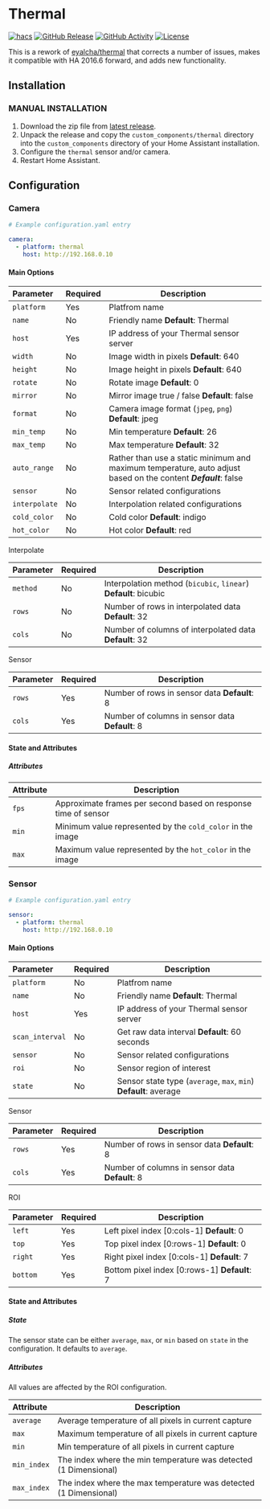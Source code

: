 # Thermal

[![hacs][hacsbadge]][hacs]
[![GitHub Release][releases-shield]][releases]
[![GitHub Activity][commits-shield]][commits]
[![License][license-shield]](LICENSE)

This is a rework of [eyalcha/thermal](https://github.com/eyalcha/thermal) that corrects a number of issues, makes it compatible with HA 2016.6 forward, and adds new functionality.

## Installation

### MANUAL INSTALLATION

1. Download the zip file from
   [latest release](https://github.com/TheRealWaldo/thermal/releases/latest).
2. Unpack the release and copy the `custom_components/thermal` directory
   into the `custom_components` directory of your Home Assistant
   installation.
3. Configure the `thermal` sensor and/or camera.
4. Restart Home Assistant.

## Configuration

### Camera

```yaml
# Example configuration.yaml entry

camera:
  - platform: thermal
    host: http://192.168.0.10
```

#### Main Options

|Parameter |Required|Description
|:---|---|---
| `platform` | Yes | Platfrom name
| `name` | No | Friendly name **Default**: Thermal
| `host` | Yes | IP address of your Thermal sensor server
| `width` | No | Image width in pixels **Default**: 640
| `height` | No | Image height in pixels **Default**: 640
| `rotate` | No | Rotate image **Default**: 0
| `mirror` | No | Mirror image true / false **Default**: false
| `format` | No | Camera image format (`jpeg`, `png`) **Default**: jpeg
| `min_temp` | No | Min temperature **Default**: 26
| `max_temp` | No | Max temperature **Default**: 32
| `auto_range` | No | Rather than use a static minimum and maximum temperature, auto adjust based on the content ***Default***: false
| `sensor` | No | Sensor related configurations
| `interpolate` | No | Interpolation related configurations
| `cold_color` | No | Cold color **Default**: indigo
| `hot_color` | No | Hot color **Default**: red

Interpolate

|Parameter |Required|Description
|:---|---|---
| `method` | No | Interpolation method (`bicubic`, `linear`) **Default**: bicubic
| `rows` | No | Number of rows in interpolated data **Default**: 32
| `cols` | No | Number of columns of interpolated data **Default**: 32

Sensor

|Parameter |Required|Description
|:---|---|---
| `rows` | Yes | Number of rows in sensor data **Default**: 8
| `cols` | Yes | Number of columns in sensor data **Default**: 8

#### State and Attributes

##### Attributes

|Attribute |Description
|:---|---
| `fps` | Approximate frames per second based on response time of sensor
| `min` | Minimum value represented by the `cold_color` in the image
| `max` | Maximum value represented by the `hot_color` in the image

### Sensor

```yaml
# Example configuration.yaml entry

sensor:
  - platform: thermal
    host: http://192.168.0.10
```

#### Main Options

|Parameter |Required|Description
|:---|---|---
| `platform` | No | Platfrom name
| `name` | No | Friendly name **Default**: Thermal
| `host` | Yes | IP address of your Thermal sensor server
| `scan_interval` | No | Get raw data interval **Default**: 60 seconds
| `sensor` | No | Sensor related configurations
| `roi` | No | Sensor region of interest
| `state` | No | Sensor state type (`average`, `max`, `min`) **Default**: average

Sensor

|Parameter |Required|Description
|:---|---|---
| `rows` | Yes | Number of rows in sensor data **Default**: 8
| `cols` | Yes | Number of columns in sensor data **Default**: 8

ROI

|Parameter |Required|Description
|:---|---|---
| `left` | Yes | Left pixel index [0:cols-1] **Default**: 0
| `top` | Yes | Top pixel index [0:rows-1] **Default**: 0
| `right` | Yes | Right pixel index [0:cols-1] **Default**: 7
| `bottom` | Yes | Bottom pixel index [0:rows-1] **Default**: 7

#### State and Attributes

##### State

The sensor state can be either `average`, `max`, or `min` based on `state` in the configuration.  It defaults to `average`.

##### Attributes

All values are affected by the ROI configuration.

|Attribute |Description
|:---|---
| `average` | Average temperature of all pixels in current capture
| `max` | Maximum temperature of all pixels in current capture
| `min` | Min temperature of all pixels in current capture
| `min_index` | The index where the min temperature was detected (1 Dimensional)
| `max_index` | The index where the max temperature was detected (1 Dimensional)

[commits]: https://github.com/TheRealWaldo/thermal/commits/main
[commits-shield]: https://img.shields.io/github/commit-activity/m/therealwaldo/thermal?style=for-the-badge
[license-shield]: https://img.shields.io/github/license/therealwaldo/thermal.svg?style=for-the-badge
[hacs]: https://github.com/custom-components/hacs
[hacsbadge]: https://img.shields.io/badge/HACS-Custom-orange.svg?style=for-the-badge
[releases-shield]: https://img.shields.io/github/v/release/therealwaldo/thermal?include_prereleases&style=for-the-badge
[releases]: https://github.com/TheRealWaldo/thermal/releases